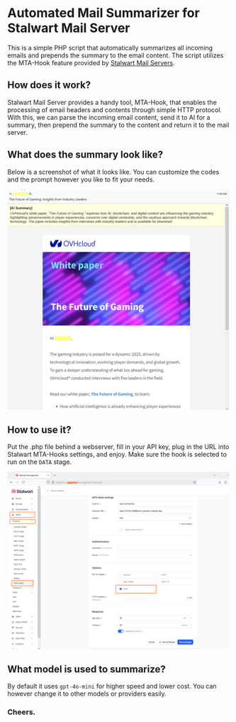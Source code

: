 # Automated Mail Summarizer for Stalwart Mail Server
This is a simple PHP script that automatically summarizes all incoming emails and prepends the summary to the email content.
The script utilizes the MTA-Hook feature provided by [Stalwart Mail Servers](https://github.com/stalwartlabs/mail-server).

## How does it work?
Stalwart Mail Server provides a handy tool, MTA-Hook, that enables the processing of email headers and contents through simple HTTP protocol.  With this, we can parse the incoming email content, send it to AI for a summary, then prepend the summary to the content and return it to the mail server.

## What does the summary look like?
Below is a screenshot of what it looks like.  You can customize the codes and the prompt however you like to fit your needs.

<img src="https://raw.githubusercontent.com/Har-Kuun/mail-summary-stalwart/refs/heads/main/screenshots/example_summary_2.png" width="500"/>

## How to use it?
Put the .php file behind a webserver, fill in your API key, plug in the URL into Stalwart MTA-Hooks settings, and enjoy.
Make sure the hook is selected to run on the `DATA` stage.

<img src="https://raw.githubusercontent.com/Har-Kuun/mail-summary-stalwart/refs/heads/main/screenshots/stalwart-mta-hooks-settings.png" width="500"/>

## What model is used to summarize?
By default it uses `gpt-4o-mini` for higher speed and lower cost.  You can however change it to other models or providers easily.

### **Cheers.**
